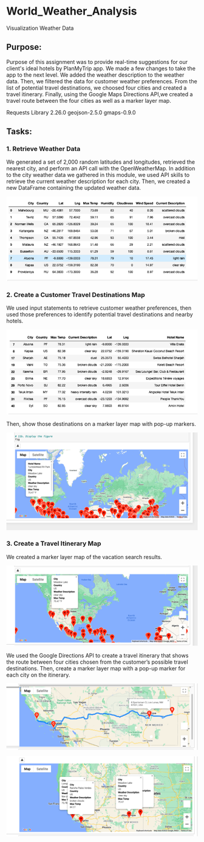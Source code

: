 # World_Weather_Analysis
Visualization Weather Data

## Purpose:

Purpose of this assignment was to provide real-time suggestions for our client's ideal hotels by PlanMyTrip app. We made a few changes to take the app to the next level. We added the weather description to the weather data. Then, we filtered the data for customer weather preferences. From the list of potential travel destinations, we choosed four cities and created a travel itinerary. Finally, using the Google Maps Directions API,we created a travel route between the four cities as well as a marker layer map.

Requests Library 2.26.0 
geojson-2.5.0
gmaps-0.9.0 

## Tasks: 

### 1. Retrieve Weather Data

We generated a set of 2,000 random latitudes and longitudes, retrieved the nearest city, and perform an API call with the OpenWeatherMap. In addition to the city weather data we gathered in this module, we used API skills to retrieve the current weather description for each city. Then, we created a new DataFrame containing the updated weather data.

![DataFrame.png](/Weather_Database/DataFrame.png) 

### 2. Create a Customer Travel Destinations Map

We used input statements to retrieve customer weather preferences, then used those preferences to identify potential travel destinations and nearby hotels. 

![hotels.png](/Vacation_Search/hotels.png) 

Then, show those destinations on a marker layer map with pop-up markers.

![WeatherPy_vacation_map.png](/Vacation_Search/WeatherPy_vacation_map.png) 

### 3. Create a Travel Itinerary Map

We created a marker layer map of the vacation search results.

![map.png](/Vacation_Itinerary/map.png) 

We used the Google Directions API to create a travel itinerary that shows the route between four cities chosen from the customer’s possible travel destinations. Then, create a marker layer map with a pop-up marker for each city on the itinerary.

![path.png](/Vacation_Itinerary/path.png) 

![WeatherPy_travel_map_markers.png](/Vacation_Itinerary/WeatherPy_travel_map_markers.png) 

